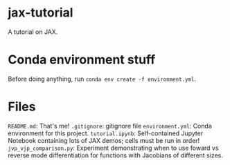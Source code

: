 # jax-tutorial
A tutorial on JAX.

# Conda environment stuff
Before doing anything, run `conda env create -f environment.yml`.

# Files
`README.md`: That's me!
`.gitignore`: gitignore file
`environment.yml`: Conda environment for this project.
`tutorial.ipynb`: Self-contained Jupyter Notebook containing lots of JAX demos; cells must be run in order!
`jvp_vjp_comparison.py`: Experiment demonstrating when to use foward vs reverse mode differentiation for functions with Jacobians of different sizes.
